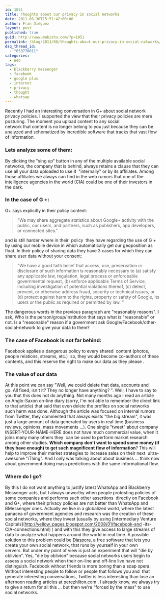 ```yaml
---
id: 1051
title: Thoughts about our privacy in social networks
date: 2011-08-30T15:51:42+00:00
author: Fran Diéguez
layout: post
published: true
guid: http://www.mabishu.com/?p=1051
permalink: /blog/2011/08/thoughts-about-our-privacy-in-social-networks/
dsq_thread_id:
  - "653770011"
categories:
  - Web
tags:
  - blackberry messenger
  - facebook
  - google plus
  - internet
  - privacy
  - thought
  - whatsap
---
```

Recently I had an interesting conversation in G+ about social network privacy policies. I supported the view that their privacy policies are mere posturing. The moment you upload content to any social network that content is no longer belong to you just because they can be analyzed and schematized by incredible software that tracks that vast flow of information.

### Lets analyze some of them:

By clicking the "sing up" button in any of the multiple available social networks, the company that is behind, always retains a clause that they can use all your data uploaded to use it  "internally" or by its affiliates. Among those affiliates we always can find in the web rumors that one of the intelligence agencies in the world (CIA) could be one of their investors in the dark.

### In the case of G +:

G+ says explicitly in their policy content:

> "We may share aggregate statistics about Google+ activity with the public, our users, and partners, such as publishers, app developers, or connected sites."

and is still harder where in their  policy  they have regarding the use of G + by using our mobile device in which automatically get our geoposition as float. In their policy of sharing data they have 3 cases for which they can share user data without your consent:

> "We have a good faith belief that access, use, preservation or disclosure of such information is reasonably necessary to (a) satisfy any applicable law, regulation, legal process or enforceable governmental request, (b) enforce applicable Terms of Service, including investigation of potential violations thereof, (c) detect, prevent, or otherwise address fraud, security or technical issues, or (d) protect against harm to the rights, property or safety of Google, its users or the public as required or permitted by law. "

The dangerous words in the previous paragraph are "reasonably reasons". I ask, Who is the person/group/institution that says what is "reasonable" or not. Is a "reasonable" reason if a government ask Google/Facebook/other-social-network to give your data to them?

### The case of Facebook is not far behind:

Facebook applies a dangerous policy to every shared  content (photos, people relations, streams, etc.)  so, they would become co-authors of these contents, and this reserve the right to make our data as they please .

### The value of our data

At this point we can say "Well, we could delete that data, accounts and go. All fixed, isn't it? They no longer have anything? ". Well, I have to say to you that this does not do anything. Not many months ago I read an article on Anglo-Saxon on-line diary (sorry, I'm not able to remember the direct link to that article) that said that even delete the profiles on social networks such harm was done. Although the article was focused on internal rumors from Twitter, they commented that always exists "the big stream", it was just a large amount of data generated by users in real time (business reviews, opinions, mass movements ...). One single "tweet" about company INSERT-YOUR-NAME-HERE does not have much commercial value, when it joins many many others they  can be used to perform market research among other studies. **Which company don't want to spend some money (if they have enough) to get such magnificent flow of information**? This will help to improve their market strategies to increase sales on their next  ultra-awesome "iThing". And I only was talking about about business ... think now about government doing mass predictions with the same informational flow.

### Where do I go?

By this I do not want anything to justify latest WhatsApp and Blackberry Messenger acts, but I always unworthy when people protesting policies of some companies and performs such other assertions  directly on Facebook and G+, where their privacy policies are not better than WhatsApp and BMessenger ones. Actually we live in a globalized world, where the latest panacea of ​​government agencies and research was the creation of these social networks, where they invest (usually by using [intermediary Venture Capitals](http://yellow_pages.blogspot.com/2008/01/facebook-and -its-CIA-connections.html) ) and with this they give access to large streams of data to analyze what happens around the world in real time. A possible solution to this problem could be [Diaspora](https://joindiaspora.com/ "Diaspora, open source social network"), a free software that lets you create your own social network, that runs by yourself in your own servers. But under my point of view is just an experiment that will "die by oblivion". Yes, "die by oblivion" because social networks users begin to assess a social network when their on-line and off-line live have not distinguish. Facebook without friends is more boring than a soap opera. Without interesting people to follow or people that follows you and  that generate interesting conversations, Twitter is less interesting than lose an afternoon reading articles at perezhilton.com . I already know, we always try to give a return for all this ... but then we're "forced by the mass" to use social networks.
